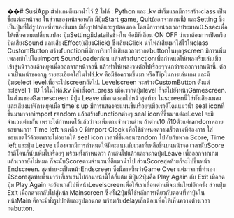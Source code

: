 ��#   S u s i A p p 
 #ทำเกมตีแมวนํ้าไว้ 2 ไฟล์ : Python และ .kv
#เริ่มแรกมีการสร้างclass เป็นชื่อแต่ละหน้าจอ 
ในส่วนของหน้าจอหลัก มีปุ่มStart game, Quit(ออกจากเกมนี้) และSetting ซึ่งเป็นปุ่มที่ใส่รูปภาพที่ทำเองขึ้นมา มีทั้งรูปปกติและรูปตอนกด โดยมีการหน่วงเวลาประมาณ0.5secเพื่อให้เห็นความเปลี่ยนแปลง ปุ่มSettingมีdatailsข้างใน คือมีที่เลื่อน ON OFF ว่าเราต้องการเปิดหรือปิดเสียงSound และเสียงEffect(เสียงClick) ซึ่งเสียงClick นำไฟล์เสียงมาใส่ไว้ในclass CustomButton สร้างfunctionที่มีการเรียกใช้เสียงเวลาเรากดbuttonในทุกๆscreen มีการเพิ่มเพลงเข้าไปโดยimport SoundLoaderก่อน แล้วสร้างfunctionเพื่อกำหนดให้เพลงเริ่มเล่นเมื่อเข้าสู่หน้าจอแล้วหยุดเมื่อออกจากหน้าจอนี้ แล้วทำให้เพลงวนต่อไปเรื่อยๆจนกว่าจะออกจากหน้านี้.
ต่อมาเป็นหน้าของกฎ รายละเอียดใส่ในไฟล์.kv คือมีข้อความขึ้นมา หรือTipในการเล่นเกม และมีปุ่มselect levelเพื่อจะไปscreenถัดไป.
Levelscreen จะสร้างCustomButton ตั้งแต่ละlevel 1-10 ไว้ในไฟล์.kv มีคำสั่งon_press เมื่อเรากดปุ่มlevel ก็จะไปยังหน้าGamescreen.
ในส่วนของGamescreen มีปุ่ม Leave เพื่อกดออกไปหน้าสุดท้าย ในscreenนี้ใส่ทั้งเสียงเพลงและเสียงนาฬิกาหยุดเมื่อ time's up มีการแสดงคะแนนขึ้นเรื่อยๆเมื่อเราตีโดนแมวนํ้า seal iconที่ขึ้นมามาจากimport random แล้วสร้างfunctionต่างๆ seal iconที่ขึ้นมาแต่ละLevel จะมีจำนวนต่างกัน เพราะได้กำหนดไว้แล้วว่าจะเพิ่มตามจำนวนด่าน ถ้าด่าน10 ก็10ตัวแต่randomหลายรอบจนกว่า Time left จะเหลือ 0 มีimport Clock เพื่อใช้กำหนดความเร็วตามที่ต้องการ ใส่ขอบเขตไว้ด้วยเพราะไม่อยากให้ seal icon เวลาที่ขึ้นตอนrandom ไปทับกับพวก Score, Time left และปุ่ม Leave เนื่องจากมีการกำหนดให้มีคะแนนกับเวลาที่เหลือขึ้นบนหน้าจอ เวลานับScore ถ้าตีโดนก็นับเพิ่มไปเรื่อยๆ พร้อมทั้งกำหนดว่า ถ้าเล่นไปแล้วและจะกดปุ่มLeave เพื่อออกจากเกมแล้วเวลายังไม่หมด ก็จะนับScoreตามจำนวนที่ตีแมวนํ้าไป ส่วนScoreสุดท้ายก็จะไปขึ้นหน้า Endscreen.
สุดท้ายจะเป็นหน้าEndscreen ซึ่งมีภาพขึ้นว่าGame Over แต่มาจากที่ทำเอง มีScoreสุดท้ายขึ้นมาว่าที่เราเล่นไปก่อนหน้านี้ได้กี่แต้ม มีปุ่ม2ปุ่มคือ Play Again กับ Exit เมื่อกดปุ่ม Play Again จะย้อนกลัไปที่หน้าLevelscreenเพื่อให้เราเลื่อนด่านที่จะเล่นใหม่อีกครั้ง ส่วนปุ่ม Exit เมื่อกดจะกลับไปสู่หน้า Mainscreen ซึ่งทั้ง2ปุ่มนี้ใช้หลักการเดียวกับตอนที่ทำปุ่มในหน้าMain คือจะมีทั้งรูปปกติและรูปตอนกด พร้อมกับdelayเล็กน้อยเพื่อให้เห็นความต่างเวลากดbutton.
